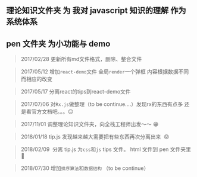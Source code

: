 ## 理论知识文件夹 为 我对 javascript 知识的理解  作为系统体系

## pen 文件夹 为小功能与 demo

> 2017/02/28  更新所有md文件格式，删除、整合文件

> 2017/05/12  增加`react-demo`文件 全局`render`一个弹框 内容根据数据不同而相应的改变

> 2017/05/17  分离react的tips到react-demo文件  

> 2017/07/06  对`Rx.js`做整理（to be continue....）发现rx的东西有点多 还是看官方文档吧。。。😔

> 2017/11/01  调整理论知识文件夹，向全栈工程师出发～～ 😁   

> 2018/01/18  tip.js 发现越来越大需要把有些东西再次分离出来  😡   

> 2018/02/09  分离 tip.js 为`css`和`js` tips 文件。 html 文件到 pen 文件夹里 👻  

> 2018/07/30  增加`排序算法`和`数据结构` （to be continue）
